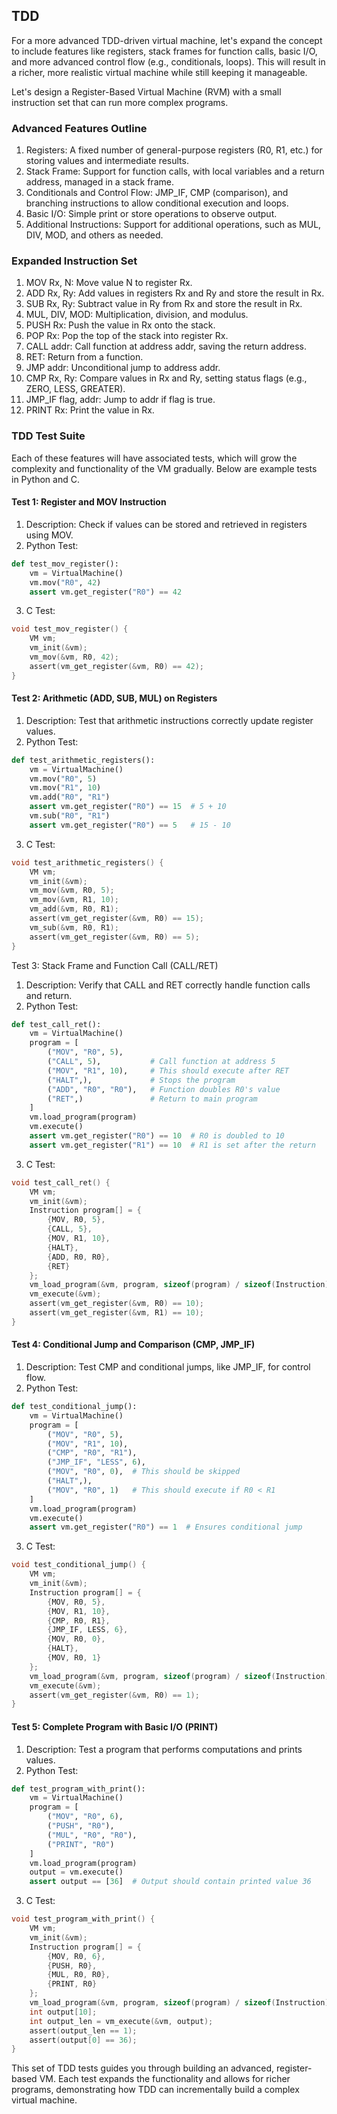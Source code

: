 
## TDD

For a more advanced TDD-driven virtual machine, let's expand the concept to include features like registers,
stack frames for function calls, basic I/O, and more advanced control flow (e.g., conditionals, loops).
This will result in a richer, more realistic virtual machine while still keeping it manageable.

Let's design a Register-Based Virtual Machine (RVM) with a small instruction set that can run more complex programs.


### Advanced Features Outline

1.	Registers: A fixed number of general-purpose registers (R0, R1, etc.) for storing values and intermediate results.
2.	Stack Frame: Support for function calls, with local variables and a return address, managed in a stack frame.
3.	Conditionals and Control Flow: JMP_IF, CMP (comparison), and branching instructions to allow conditional execution and loops.
4.	Basic I/O: Simple print or store operations to observe output.
5.	Additional Instructions: Support for additional operations, such as MUL, DIV, MOD, and others as needed.


### Expanded Instruction Set

1.	MOV Rx, N: Move value N to register Rx.
2.	ADD Rx, Ry: Add values in registers Rx and Ry and store the result in Rx.
3.	SUB Rx, Ry: Subtract value in Ry from Rx and store the result in Rx.
4.	MUL, DIV, MOD: Multiplication, division, and modulus.
5.	PUSH Rx: Push the value in Rx onto the stack.
6.	POP Rx: Pop the top of the stack into register Rx.
7.	CALL addr: Call function at address addr, saving the return address.
8.	RET: Return from a function.
9.	JMP addr: Unconditional jump to address addr.
10.	CMP Rx, Ry: Compare values in Rx and Ry, setting status flags (e.g., ZERO, LESS, GREATER).
11.	JMP_IF flag, addr: Jump to addr if flag is true.
12.	PRINT Rx: Print the value in Rx.


### TDD Test Suite

Each of these features will have associated tests, which will grow the complexity and functionality of the VM gradually.
Below are example tests in Python and C.

#### Test 1: Register and MOV Instruction

1.	Description: Check if values can be stored and retrieved in registers using MOV.
2.	Python Test:

```python
def test_mov_register():
    vm = VirtualMachine()
    vm.mov("R0", 42)
    assert vm.get_register("R0") == 42
```

3.	C Test:

```c
void test_mov_register() {
    VM vm;
    vm_init(&vm);
    vm_mov(&vm, R0, 42);
    assert(vm_get_register(&vm, R0) == 42);
}
```


#### Test 2: Arithmetic (ADD, SUB, MUL) on Registers

1.	Description: Test that arithmetic instructions correctly update register values.
2.	Python Test:

```python
def test_arithmetic_registers():
    vm = VirtualMachine()
    vm.mov("R0", 5)
    vm.mov("R1", 10)
    vm.add("R0", "R1")
    assert vm.get_register("R0") == 15  # 5 + 10
    vm.sub("R0", "R1")
    assert vm.get_register("R0") == 5   # 15 - 10
```

3.	C Test:

```c
void test_arithmetic_registers() {
    VM vm;
    vm_init(&vm);
    vm_mov(&vm, R0, 5);
    vm_mov(&vm, R1, 10);
    vm_add(&vm, R0, R1);
    assert(vm_get_register(&vm, R0) == 15);
    vm_sub(&vm, R0, R1);
    assert(vm_get_register(&vm, R0) == 5);
}
```


Test 3: Stack Frame and Function Call (CALL/RET)

1.	Description: Verify that CALL and RET correctly handle function calls and return.
2.	Python Test:

```python
def test_call_ret():
    vm = VirtualMachine()
    program = [
        ("MOV", "R0", 5),
        ("CALL", 5),           # Call function at address 5
        ("MOV", "R1", 10),     # This should execute after RET
        ("HALT",),             # Stops the program
        ("ADD", "R0", "R0"),   # Function doubles R0's value
        ("RET",)               # Return to main program
    ]
    vm.load_program(program)
    vm.execute()
    assert vm.get_register("R0") == 10  # R0 is doubled to 10
    assert vm.get_register("R1") == 10  # R1 is set after the return
```

3.	C Test:

```c
void test_call_ret() {
    VM vm;
    vm_init(&vm);
    Instruction program[] = {
        {MOV, R0, 5},
        {CALL, 5},
        {MOV, R1, 10},
        {HALT},
        {ADD, R0, R0},
        {RET}
    };
    vm_load_program(&vm, program, sizeof(program) / sizeof(Instruction));
    vm_execute(&vm);
    assert(vm_get_register(&vm, R0) == 10);
    assert(vm_get_register(&vm, R1) == 10);
}
```


#### Test 4: Conditional Jump and Comparison (CMP, JMP_IF)

1.	Description: Test CMP and conditional jumps, like JMP_IF, for control flow.
2.	Python Test:

```python
def test_conditional_jump():
    vm = VirtualMachine()
    program = [
        ("MOV", "R0", 5),
        ("MOV", "R1", 10),
        ("CMP", "R0", "R1"),
        ("JMP_IF", "LESS", 6),
        ("MOV", "R0", 0),  # This should be skipped
        ("HALT",),
        ("MOV", "R0", 1)   # This should execute if R0 < R1
    ]
    vm.load_program(program)
    vm.execute()
    assert vm.get_register("R0") == 1  # Ensures conditional jump
```

3.	C Test:

```c
void test_conditional_jump() {
    VM vm;
    vm_init(&vm);
    Instruction program[] = {
        {MOV, R0, 5},
        {MOV, R1, 10},
        {CMP, R0, R1},
        {JMP_IF, LESS, 6},
        {MOV, R0, 0},
        {HALT},
        {MOV, R0, 1}
    };
    vm_load_program(&vm, program, sizeof(program) / sizeof(Instruction));
    vm_execute(&vm);
    assert(vm_get_register(&vm, R0) == 1);
}
```


#### Test 5: Complete Program with Basic I/O (PRINT)

1.	Description: Test a program that performs computations and prints values.
2.	Python Test:

```python
def test_program_with_print():
    vm = VirtualMachine()
    program = [
        ("MOV", "R0", 6),
        ("PUSH", "R0"),
        ("MUL", "R0", "R0"),
        ("PRINT", "R0")
    ]
    vm.load_program(program)
    output = vm.execute()
    assert output == [36]  # Output should contain printed value 36
```

3.	C Test:

```c
void test_program_with_print() {
    VM vm;
    vm_init(&vm);
    Instruction program[] = {
        {MOV, R0, 6},
        {PUSH, R0},
        {MUL, R0, R0},
        {PRINT, R0}
    };
    vm_load_program(&vm, program, sizeof(program) / sizeof(Instruction));
    int output[10];
    int output_len = vm_execute(&vm, output);
    assert(output_len == 1);
    assert(output[0] == 36);
}
```

This set of TDD tests guides you through building an advanced, register-based VM. Each test expands the
functionality and allows for richer programs, demonstrating how TDD can incrementally build a complex virtual machine.
